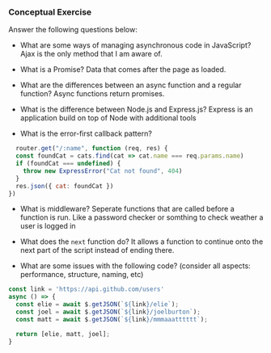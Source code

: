 ### Conceptual Exercise

Answer the following questions below:

- What are some ways of managing asynchronous code in JavaScript?
  Ajax is the only method that I am aware of.

- What is a Promise?
  Data that comes after the page as loaded.

- What are the differences between an async function and a regular function?
  Async functions return promises.

- What is the difference between Node.js and Express.js?
  Express is an application build on top of Node with additional tools

- What is the error-first callback pattern?
```js
  router.get("/:name", function (req, res) {
  const foundCat = cats.find(cat => cat.name === req.params.name)
  if (foundCat === undefined) {
    throw new ExpressError("Cat not found", 404)
  }
  res.json({ cat: foundCat })
})
```

- What is middleware?
  Seperate functions that are called before a function is run. Like a password checker or somthing to check weather a user is logged in

- What does the `next` function do?
  It allows a function to continue onto the next part of the script instead of ending there.

- What are some issues with the following code? (consider all aspects: performance, structure, naming, etc)

```js
const link = 'https://api.github.com/users'
async () => {
  const elie = await $.getJSON(`${link}/elie`);
  const joel = await $.getJSON(`${link}/joelburton`);
  const matt = await $.getJSON(`${link}/mmmaaatttttt`);

  return [elie, matt, joel];
}
```
